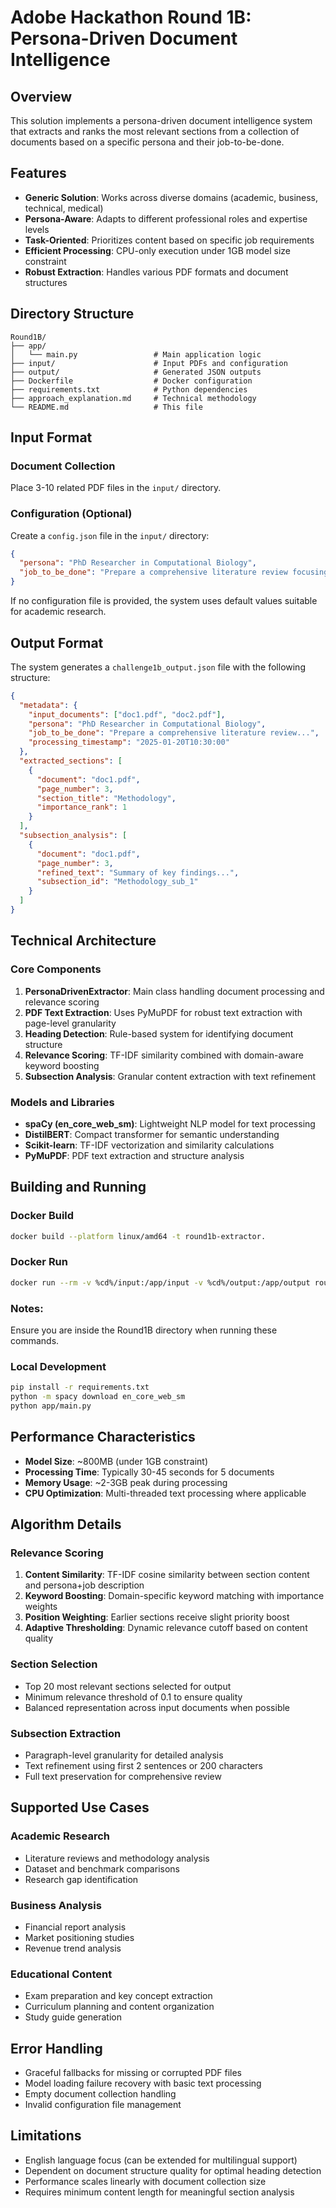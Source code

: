 # Adobe Hackathon Round 1B: Persona-Driven Document Intelligence

## Overview

This solution implements a persona-driven document intelligence system that extracts and ranks the most relevant sections from a collection of documents based on a specific persona and their job-to-be-done.

## Features

- **Generic Solution**: Works across diverse domains (academic, business, technical, medical)
- **Persona-Aware**: Adapts to different professional roles and expertise levels
- **Task-Oriented**: Prioritizes content based on specific job requirements
- **Efficient Processing**: CPU-only execution under 1GB model size constraint
- **Robust Extraction**: Handles various PDF formats and document structures

## Directory Structure

```
Round1B/
├── app/
│   └── main.py                 # Main application logic
├── input/                      # Input PDFs and configuration
├── output/                     # Generated JSON outputs
├── Dockerfile                  # Docker configuration
├── requirements.txt            # Python dependencies
├── approach_explanation.md     # Technical methodology
└── README.md                   # This file
```

## Input Format

### Document Collection
Place 3-10 related PDF files in the `input/` directory.

### Configuration (Optional)
Create a `config.json` file in the `input/` directory:

```json
{
  "persona": "PhD Researcher in Computational Biology",
  "job_to_be_done": "Prepare a comprehensive literature review focusing on methodologies, datasets, and performance benchmarks"
}
```

If no configuration file is provided, the system uses default values suitable for academic research.

## Output Format

The system generates a `challenge1b_output.json` file with the following structure:

```json
{
  "metadata": {
    "input_documents": ["doc1.pdf", "doc2.pdf"],
    "persona": "PhD Researcher in Computational Biology",
    "job_to_be_done": "Prepare a comprehensive literature review...",
    "processing_timestamp": "2025-01-20T10:30:00"
  },
  "extracted_sections": [
    {
      "document": "doc1.pdf",
      "page_number": 3,
      "section_title": "Methodology",
      "importance_rank": 1
    }
  ],
  "subsection_analysis": [
    {
      "document": "doc1.pdf",
      "page_number": 3,
      "refined_text": "Summary of key findings...",
      "subsection_id": "Methodology_sub_1"
    }
  ]
}
```

## Technical Architecture

### Core Components

1. **PersonaDrivenExtractor**: Main class handling document processing and relevance scoring
2. **PDF Text Extraction**: Uses PyMuPDF for robust text extraction with page-level granularity
3. **Heading Detection**: Rule-based system for identifying document structure
4. **Relevance Scoring**: TF-IDF similarity combined with domain-aware keyword boosting
5. **Subsection Analysis**: Granular content extraction with text refinement

### Models and Libraries

- **spaCy (en_core_web_sm)**: Lightweight NLP model for text processing
- **DistilBERT**: Compact transformer for semantic understanding
- **Scikit-learn**: TF-IDF vectorization and similarity calculations
- **PyMuPDF**: PDF text extraction and structure analysis

## Building and Running

### Docker Build
```bash
docker build --platform linux/amd64 -t round1b-extractor.
```

### Docker Run
```bash
docker run --rm -v %cd%/input:/app/input -v %cd%/output:/app/output round1b-extractor
```
### Notes:
Ensure you are inside the Round1B directory when running these commands.

### Local Development
```bash
pip install -r requirements.txt
python -m spacy download en_core_web_sm
python app/main.py
```

## Performance Characteristics

- **Model Size**: ~800MB (under 1GB constraint)
- **Processing Time**: Typically 30-45 seconds for 5 documents
- **Memory Usage**: ~2-3GB peak during processing
- **CPU Optimization**: Multi-threaded text processing where applicable

## Algorithm Details

### Relevance Scoring
1. **Content Similarity**: TF-IDF cosine similarity between section content and persona+job description
2. **Keyword Boosting**: Domain-specific keyword matching with importance weights
3. **Position Weighting**: Earlier sections receive slight priority boost
4. **Adaptive Thresholding**: Dynamic relevance cutoff based on content quality

### Section Selection
- Top 20 most relevant sections selected for output
- Minimum relevance threshold of 0.1 to ensure quality
- Balanced representation across input documents when possible

### Subsection Extraction
- Paragraph-level granularity for detailed analysis
- Text refinement using first 2 sentences or 200 characters
- Full text preservation for comprehensive review

## Supported Use Cases

### Academic Research
- Literature reviews and methodology analysis
- Dataset and benchmark comparisons
- Research gap identification

### Business Analysis
- Financial report analysis
- Market positioning studies
- Revenue trend analysis

### Educational Content
- Exam preparation and key concept extraction
- Curriculum planning and content organization
- Study guide generation

## Error Handling

- Graceful fallbacks for missing or corrupted PDF files
- Model loading failure recovery with basic text processing
- Empty document collection handling
- Invalid configuration file management

## Limitations

- English language focus (can be extended for multilingual support)
- Dependent on document structure quality for optimal heading detection
- Performance scales linearly with document collection size
- Requires minimum content length for meaningful section analysis

